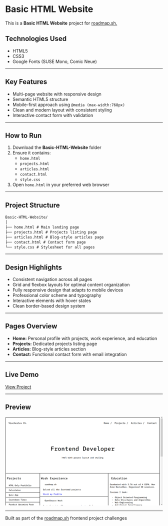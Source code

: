 # Basic HTML Website

This is a **Basic HTML Website** project for [roadmap.sh.](https://roadmap.sh/projects/portfolio-website)

## Technologies Used
 - HTML5
 - CSS3
 - Google Fonts (SUSE Mono, Comic Neue)

---

## Key Features
 - Multi-page website with responsive design  
 - Semantic HTML5 structure  
 - Mobile-first approach using `@media (max-width:768px)`  
 - Clean and modern layout with consistent styling  
 - Interactive contact form with validation  

---

## How to Run
 1. Download the **Basic-HTML-Website** folder  
 2. Ensure it contains:
    - `home.html`
    - `projects.html`
    - `articles.html`
    - `contact.html`
    - `style.css`
 3. Open `home.html` in your preferred web browser  

---

## Project Structure
```
Basic-HTML-Website/
│
├── home.html # Main landing page
├── projects.html # Projects listing page
├── articles.html # Blog-style articles page
├── contact.html # Contact form page
└── style.css # Stylesheet for all pages
```

---

## Design Highlights
 - Consistent navigation across all pages  
 - Grid and flexbox layouts for optimal content organization  
 - Fully responsive design that adapts to mobile devices  
 - Professional color scheme and typography  
 - Interactive elements with hover states  
 - Clean border-based design system  

---

## Pages Overview
 - **Home:** Personal profile with projects, work experience, and education  
 - **Projects:** Dedicated projects listing page  
 - **Articles:** Blog-style articles section  
 - **Contact:** Functional contact form with email integration  

---

## Live Demo
[View Project](https://apacy.github.io/Basic-HTML-Website/)

---

## Preview

![Basic HTML Website Preview](./screenshot.png)

---

Built as part of the [roadmap.sh](https://roadmap.sh/) frontend project challenges
